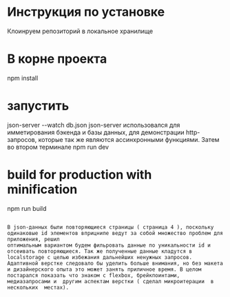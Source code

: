 # Инструкция по установке
Клоинруем репозиторий в локальное хранилище

# В корне проекта
npm install

# запустить
json-server --watch db.json
json-server  использовался для имметирования бэкенда и базы данных, для демонстрации http-запросов, которые так же являются ассинхронными функциями.
Затем во втором терминале
npm run dev


# build for production with minification
npm run build
```

В json-данных были повторяющиеся страницы ( страница 4 ), поскольку одинаковые id элементов вприцнипе ведут за собой множество проблем для приложения, решил
оптимальным вариантом будем фильровать данные по уникальности id и отсеивать повторяющиеся. Так же полученные данные кладутся в localstorage с целью избежания дальнейших ненужных запросов.
Адаптивной верстке следовало бы уделить больше внимания, но без макета и дизайнерского опыта это может занять приличное время. В целом постарался показать что знаком с flexbox, брейкпоинтами, медиазапросами и  другим аспектам верстки ( сделал микроитерации  в нескольких  местах).
